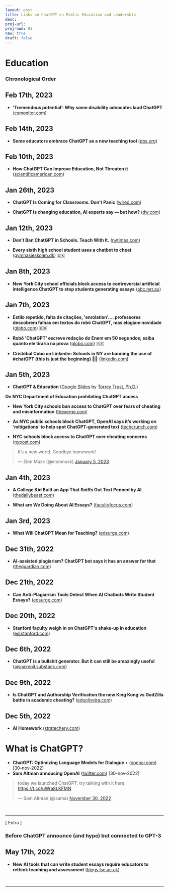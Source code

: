 ```yaml
---
layout: post
title: Links on ChatGPT on Public Education and Leadership
desc:
proj-url:
proj-num: 01
new: true
draft: false
---
```


# Education 

### Chronological Order  

## Feb 17th, 2023
- **‘Tremendous potential’: Why some disability advocates laud ChatGPT** ([csmonitor.com](https://www.csmonitor.com/Technology/2023/0217/Tremendous-potential-Why-some-disability-advocates-laud-ChatGPT))

## Feb 14th, 2023
- **Some educators embrace ChatGPT as a new teaching tool** ([pbs.org](https://www.pbs.org/newshour/education/some-educators-embrace-chatgpt-as-a-new-teaching-tool))

## Feb 10th, 2023
- **How ChatGPT Can Improve Education, Not Threaten it** ([scientificamerican.com](https://www.scientificamerican.com/article/how-chatgpt-can-improve-education-not-threaten-it/))


## Jan 26th, 2023
- **ChatGPT Is Coming for Classrooms. Don't Panic** ([wired.com](https://www.wired.com/story/chatgpt-is-coming-for-classrooms-dont-panic/))


- **ChatGPT is changing education, AI experts say — but how?** ([dw.com](https://www.dw.com/en/chatgpt-is-changing-education-ai-experts-say-but-how/a-64454752))


## Jan 12th, 2023
- **Don’t Ban ChatGPT in Schools. Teach With It.** ([nytimes.com](https://www.nytimes.com/2023/01/12/technology/chatgpt-schools-teachers.html))


- **Every sixth high school student uses a chatbot to cheat** 
([gymnasieskolen.dk](https://gymnasieskolen.dk/articles/hver-sjette-gymnasieelev-benytter-chatbot-til-snyd/)) 🇩🇰

## Jan 8th, 2023
- **New York City school officials block access to controversial artificial intelligence ChatGPT to stop students generating essays** ([abc.net.au](https://www.abc.net.au/news/2023-01-08/artificial-intelligence-chatgpt-chatbot-explained/101835670))

## Jan 7th, 2023

- **Estilo repetido, falta de citações, 'enrolation'.... professores descobrem falhas em textos do robô ChatGPT, mas elogiam novidade** ([globo.com](https://g1.globo.com/tecnologia/noticia/2023/01/07/estilo-repetido-falta-de-citacoes-enrolation-professores-descobrem-falhas-em-textos-do-robo-chatgpt-mas-elogiam-novidade.ghtml)) 🇧🇷


- **Robô 'ChatGPT' escreve redação do Enem em 50 segundos; saiba quanto ele tiraria na prova** ([globo.com](https://g1.globo.com/educacao/noticia/2023/01/07/robo-chatgpt-escreve-redacao-do-enem-em-50-segundos-saiba-quanto-ele-tiraria-na-prova.ghtml)) 🇧🇷


- **Cristóbal Cobo on Linkedin: Schools in NY are banning the use of #chatGPT (this is just the beginning) 🤖😳** ([linkedin.com](https://www.linkedin.com/feed/update/urn:li:activity:7017503021156712448))

## Jan 5th, 2023
- **ChatGPT & Education** ([Google Slides](https://docs.google.com/presentation/d/1Vo9w4ftPx-rizdWyaYoB-pQ3DzK1n325OgDgXsnt0X0/edit#slide=id.g1cc76543f64_0_246) by [Torrey Trust, Ph.D.](https://www.torreytrust.com/))

**On NYC Department of Education prohibiting ChatGPT access**
- **New York City schools ban access to ChatGPT over fears of cheating and misinformation** ([theverge.com](https://www.theverge.com/2023/1/5/23540263/chatgpt-education-fears-banned-new-york-city-safety-accuracy))  

- **As NYC public schools block ChatGPT, OpenAI says it’s working on ‘mitigations’ to help spot ChatGPT-generated text** ([techcrunch.com](https://techcrunch.com/2023/01/05/as-nyc-public-schools-block-chatgpt-openai-says-its-working-on-mitigations-to-help-spot-chatgpt-generated-text/))  

- **NYC schools block access to ChatGPT over cheating concerns** ([nypost.com](https://nypost-com.cdn.ampproject.org/c/s/nypost.com/2023/01/05/nyc-schools-block-access-to-chatgpt-over-cheating-concerns/amp/))

<blockquote class="twitter-tweet"><p lang="en" dir="ltr">It’s a new world. Goodbye homework!</p>&mdash; Elon Musk (@elonmusk) <a href="https://twitter.com/elonmusk/status/1610849544945950722?ref_src=twsrc%5Etfw">January 5, 2023</a></blockquote> <script async src="https://platform.twitter.com/widgets.js" charset="utf-8"></script>

## Jan 4th, 2023
- **A College Kid Built an App That Sniffs Out Text Penned by AI** ([thedailybeast.com](https://www.thedailybeast.com/princeton-student-edward-tian-built-gptzero-to-detect-ai-written-essays))  

- **What are We Doing About AI Essays?** ([facultyfocus.com](https://www.facultyfocus.com/articles/teaching-with-technology-articles/what-are-we-doing-about-ai-essays/))  

## Jan 3rd, 2023
- **What Will ChatGPT Mean for Teaching?** ([edsurge.com](https://www.edsurge.com/news/2023-01-03-what-will-chatgpt-mean-for-teaching))

## Dec 31th, 2022
- **AI-assisted plagiarism? ChatGPT bot says it has an answer for that** ([theguardian.com](https://www.theguardian.com/technology/2022/dec/31/ai-assisted-plagiarism-chatgpt-bot-says-it-has-an-answer-for-that)) 

## Dec 21th, 2022
- **Can Anti-Plagiarism Tools Detect When AI Chatbots Write Student Essays?** ([edsurge.com](https://www.edsurge.com/news/2022-12-21-can-anti-plagiarism-tools-detect-when-ai-chatbots-write-student-essays))

## Dec 20th, 2022
- **Stanford faculty weigh in on ChatGPT's shake-up in education** ([ed.stanford.com](https://ed.stanford.edu/news/stanford-faculty-weigh-new-ai-chatbot-s-shake-learning-and-teaching?sf173917744=1)) 

## Dec 6th, 2022
- **ChatGPT is a bullshit generator. But it can still be amazingly useful** ([aisnakeoil.substack.com](https://aisnakeoil.substack.com/p/chatgpt-is-a-bullshit-generator-but)) 

## Dec 9th, 2022
- **Is ChatGPT and Authorship Verification the new King Kong vs GodZilla battle in academic cheating?** ([eduoliveira.com](https://www.eduoliveira.com/projects/chatgpt))

## Dec 5th, 2022
- **AI Homework** ([stratechery.com](https://stratechery.com/2022/ai-homework/)) 

# What is ChatGPT? 
- **ChatGPT: Optimizing Language Models for Dialogue** • ([openai.com](https://openai.com/blog/chatgpt/)) [30-nov-2022]
- **Sam Altman annoucing OpenAI** ([twitter.com](https://twitter.com/sama/status/1598038815599661056)) [30-nov-2022]

<blockquote class="twitter-tweet"><p lang="en" dir="ltr">today we launched ChatGPT. try talking with it here: <a href="https://t.co/uWra8LKFMN">https://t.co/uWra8LKFMN</a></p>&mdash; Sam Altman (@sama) <a href="https://twitter.com/sama/status/1598038815599661056?ref_src=twsrc%5Etfw">November 30, 2022</a></blockquote> <script async src="https://platform.twitter.com/widgets.js" charset="utf-8"></script>

<br>
<hr>
[ Extra ]

### Before ChatGPT announce (and hype) but connected to GPT-3

## May 17th, 2022
- **New AI tools that can write student essays require educators to rethink teaching and assessment** ([blogs.lse.ac.uk](https://blogs.lse.ac.uk/impactofsocialsciences/2022/05/17/new-ai-tools-that-can-write-student-essays-require-educators-to-rethink-teaching-and-assessment/))

<br>
<hr>
